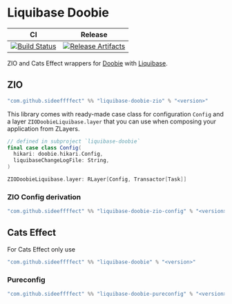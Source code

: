 # Liquibase Doobie

| CI | Release |
| --- | --- |
| [![Build Status][Badge-GitHubActions]][Link-GitHubActions] | [![Release Artifacts][Badge-SonatypeReleases]][Link-SonatypeReleases] |

ZIO and Cats Effect wrappers for [Doobie](https://tpolecat.github.io/doobie/) with [Liquibase](https://www.liquibase.org/).

## ZIO

```scala
"com.github.sideeffffect" %% "liquibase-doobie-zio" % "<version>"
```

This library comes with ready-made case class for configuration `Config` and a layer `ZIODoobieLiquibase.layer` that you can use when composing your application from ZLayers.

```scala
// defined in subproject `liquibase-doobie`
final case class Config(
  hikari: doobie.hikari.Config,
  liquibaseChangeLogFile: String,
)

ZIODoobieLiquibase.layer: RLayer[Config, Transactor[Task]]
```

### ZIO Config derivation

```scala
"com.github.sideeffffect" %% "liquibase-doobie-zio-config" % "<version>"
```

## Cats Effect

For Cats Effect only use

```scala
"com.github.sideeffffect" %% "liquibase-doobie" % "<version>"
```

### Pureconfig

```scala
"com.github.sideeffffect" %% "liquibase-doobie-pureconfig" % "<version>"
```


[Link-GitHubActions]: https://github.com/sideeffffect/liquibase-doobie/actions?query=workflow%3ARelease+branch%3Amaster "GitHub Actions link"
[Badge-GitHubActions]: https://github.com/sideeffffect/liquibase-doobie/workflows/Release/badge.svg?branch=master "GitHub Actions badge"

[Link-SonatypeReleases]: https://oss.sonatype.org/content/repositories/releases/com/github/sideeffffect/liquibase-doobie_2.13/ "Sonatype Releases link"
[Badge-SonatypeReleases]: https://maven-badges.herokuapp.com/maven-central/com.github.sideeffffect/liquibase-doobie_2.13/badge.svg "Sonatype Releases badge"
